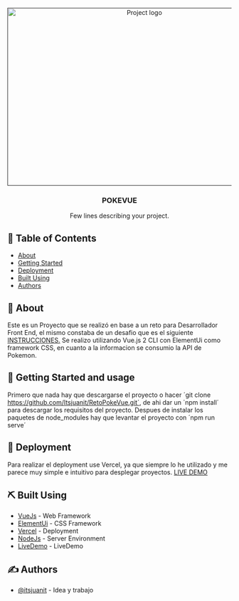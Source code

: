 <p align="center">
  <a href="" rel="noopener">
 <img width=600px height=400px src="https://i.imgur.com/1NUfvN1.png" alt="Project logo"></a>
</p>

<h3 align="center">POKEVUE</h3>


<p align="center"> Few lines describing your project.
    <br> 
</p>

## 📝 Table of Contents

- [About](#about)
- [Getting Started](#getting_started)
- [Deployment](#deployment)
- [Built Using](#built_using)
- [Authors](#authors)


## 🧐 About <a name = "about"></a>

Este es un Proyecto que se realizó en base a un reto para Desarrollador Front End, el mismo constaba de un desafio que es el siguiente <a href=" https://forms.office.com/pages/responsepage.aspx?id=mMNM7T9u00OWOGEtXvU3RcOLBb19nXJOmYeYbzMmcAxURE9SMFM3Uk9IMDRPS0M1T1BJTUFDMUVIUCQlQCN0PWcu">INSTRUCCIONES.</a>
Se realizo utilizando Vue.js 2 CLI con ElementUi como framework CSS, en cuanto a la informacion se consumio la API de Pokemon.
## 🏁 Getting Started and usage <a name = "getting_started"></a>
Primero que nada hay que descargarse el proyecto o hacer ´git clone https://github.com/Itsjuanit/RetoPokeVue.git´, de ahi dar un ´npm install´ para descargar los requisitos del proyecto.
Despues de instalar los paquetes de node_modules hay que levantar el proyecto con ´npm run serve´

## 🚀 Deployment <a name = "deployment"></a>

Para realizar el deployment use Vercel, ya que siempre lo he utilizado y me parece muy simple e intuitivo para desplegar proyectos.
<a href="acaVaElNombreDelLink">LIVE DEMO</a>

## ⛏️ Built Using <a name = "built_using"></a>

- [VueJs](https://vuejs.org/) - Web Framework
- [ElementUi](https://element.eleme.io/#/es) - CSS Framework
- [Vercel](https://vercel.com/) - Deployment
- [NodeJs](https://nodejs.org/en/) - Server Environment
- [LiveDemo](CambiarLink) - LiveDemo

## ✍️ Authors <a name = "authors"></a>

- [@itsjuanit](https://portfolio-itsjuanit.vercel.app/) - Idea y trabajo

